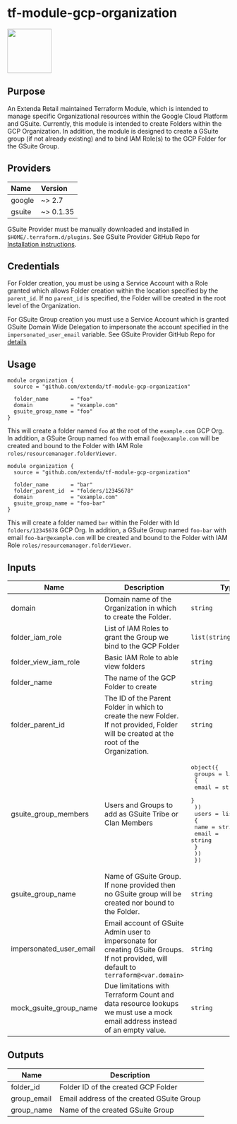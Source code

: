 # tf-module-gcp-organization

<img src="https://cdn.rawgit.com/hashicorp/terraform-website/master/content/source/assets/images/logo-hashicorp.svg" height="100px">

## Purpose

An Extenda Retail maintained Terraform Module, which is intended to manage specific Organizational resources within the Google Cloud Platform and GSuite. Currently, this module is intended to create Folders within the GCP Organization. In addition, the module is designed to create a GSuite group (if not already existing) and to bind IAM Role(s) to the GCP Folder for the GSuite Group.

## Providers

| Name   | Version   |
|:-------|:----------|
| google | ~> 2.7    |
| gsuite | ~> 0.1.35 |

GSuite Provider must be manually downloaded and installed in `$HOME/.terraform.d/plugins`. See GSuite Provider GitHub Repo for [Installation instructions](https://github.com/DeviaVir/terraform-provider-gsuite#installation).

## Credentials

For Folder creation, you must be using a Service Account with a Role granted which allows Folder creation within the location specified by the `parent_id`. If no `parent_id` is specified, the Folder will be created in the root level of the Organization.

For GSuite Group creation you must use a Service Account which is granted GSuite Domain Wide Delegation to impersonate the account specified in the `impersonated_user_email` variable. See GSuite Provider GitHub Repo for [details](https://github.com/DeviaVir/terraform-provider-gsuite#using-a-service-account)

## Usage

```hcl
module organization {
  source = "github.com/extenda/tf-module-gcp-organization"

  folder_name       = "foo"
  domain            = "example.com"
  gsuite_group_name = "foo"
}
```
This will create a folder named `foo` at the root of the `example.com` GCP Org. In addition, a GSuite Group named `foo` with email `foo@example.com` will be created and bound to the Folder with IAM Role `roles/resourcemanager.folderViewer`.

```hcl
module organization {
  source = "github.com/extenda/tf-module-gcp-organization"

  folder_name       = "bar"
  folder_parent_id  = "folders/12345678"
  domain            = "example.com"
  gsuite_group_name = "foo-bar"
}
```
This will create a folder named `bar` within the Folder with Id `folders/12345678` GCP Org. In addition, a GSuite Group named `foo-bar` with email `foo-bar@example.com` will be created and bound to the Folder with IAM Role `roles/resourcemanager.folderViewer`.


## Inputs

| Name | Description | Type | Default | Required |
|------|-------------|------|---------|:-----:|
| domain | Domain name of the Organization in which to create the Folder. | `string` | n/a | yes |
| folder\_iam\_role | List of IAM Roles to grant the Group we bind to the GCP Folder | `list(string)` | `[]` | no |
| folder\_view\_iam\_role | Basic IAM Role to able view folders | `string` | `"roles/resourcemanager.folderViewer"` | no |
| folder\_name | The name of the GCP Folder to create | `string` | n/a | yes |
| folder\_parent\_id | The ID of the Parent Folder in which to create the new Folder. If not provided, Folder will be created at the root of the Organization. | `string` | `""` | no |
| gsuite\_group\_members | Users and Groups to add as GSuite Tribe or Clan Members | <pre>object({<br>    groups = list(object(<br>      {<br>        email = string<br>      }<br>    ))<br>    users = list(object(<br>      {<br>        name  = string<br>        email = string<br>      }<br>    ))<br>  })<br></pre> | n/a | yes |
| gsuite\_group\_name | Name of GSuite Group. If none provided then no GSuite group will be created nor bound to the Folder. | `string` | `""` | no |
| impersonated\_user\_email | Email account of GSuite Admin user to impersonate for creating GSuite Groups. If not provided, will default to `terraform@<var.domain>` | `string` | `""` | no |
| mock\_gsuite\_group\_name | Due limitations with Terraform Count and data resource lookups we must use a mock email address instead of an empty value. | `string` | `"placeholder-123"` | no |

## Outputs

| Name | Description |
|------|-------------|
| folder\_id | Folder ID of the created GCP Folder |
| group\_email | Email address of the created GSuite Group |
| group\_name | Name of the created GSuite Group |
